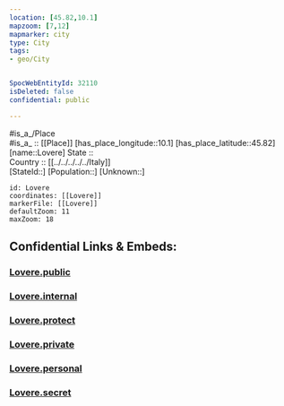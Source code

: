 ```yaml
---
location: [45.82,10.1] 
mapzoom: [7,12] 
mapmarker: city 
type: City
tags:
- geo/City


SpocWebEntityId: 32110
isDeleted: false
confidential: public

---
```

#is_a_/Place  
#is_a_ :: [[Place]] 
[has_place_longitude::10.1] 
[has_place_latitude::45.82] 
[name::Lovere] 
State ::  
Country :: [[../../../../../Italy]]  
[StateId::] 
[Population::] 
[Unknown::] 


```leaflet
id: Lovere
coordinates: [[Lovere]] 
markerFile: [[Lovere]] 
defaultZoom: 11 
maxZoom: 18
```


## Confidential Links & Embeds: 

### [Lovere.public](/_public/\Earth\Continent\Europe\Europe~South\Italy\regions~Italy\Lombardy\Brescia\CityLovere.public.md) 

### [Lovere.internal](/_internal/\Earth\Continent\Europe\Europe~South\Italy\regions~Italy\Lombardy\Brescia\CityLovere.internal.md) 

### [Lovere.protect](/_protect/\Earth\Continent\Europe\Europe~South\Italy\regions~Italy\Lombardy\Brescia\CityLovere.protect.md) 

### [Lovere.private](/_private/\Earth\Continent\Europe\Europe~South\Italy\regions~Italy\Lombardy\Brescia\CityLovere.private.md) 

### [Lovere.personal](/_personal/\Earth\Continent\Europe\Europe~South\Italy\regions~Italy\Lombardy\Brescia\CityLovere.personal.md) 

### [Lovere.secret](/_secret/\Earth\Continent\Europe\Europe~South\Italy\regions~Italy\Lombardy\Brescia\CityLovere.secret.md)

